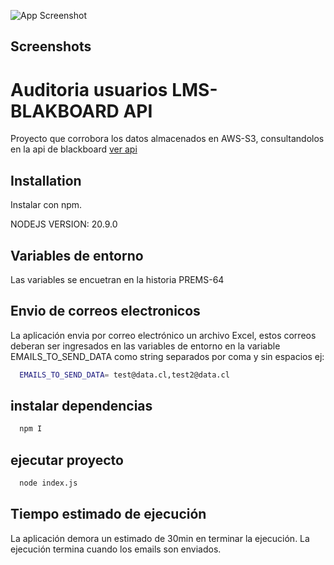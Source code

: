 ![App Screenshot](https://www.svgrepo.com/show/376337/node-js.svg)
## Screenshots




# Auditoria usuarios LMS-BLAKBOARD API

Proyecto que corrobora los datos almacenados en AWS-S3,
consultandolos en la api de blackboard [ver api](https://developer.blackboard.com/portal/displayApi)



## Installation

Instalar con npm.

NODEJS VERSION: 20.9.0

## Variables de entorno
Las variables se encuetran en la historia PREMS-64

## Envio de correos electronicos
La aplicación envia por correo electrónico un archivo Excel, estos correos deberan ser ingresados en las variables de entorno en la variable EMAILS_TO_SEND_DATA
como string separados por coma y sin espacios
ej: 
```bash
  EMAILS_TO_SEND_DATA= test@data.cl,test2@data.cl
```

## instalar dependencias
```bash
  npm I
```
## ejecutar proyecto
```bash
  node index.js
```
## Tiempo estimado de ejecución
La aplicación demora un estimado de 30min en terminar la ejecución.
La ejecución termina cuando los emails son enviados.